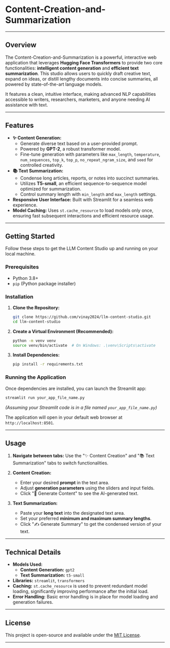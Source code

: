# Content-Creation-and-Summarization
-----

## Overview

The Content-Creation-and-Summarization is a powerful, interactive web application that leverages **Hugging Face Transformers** to provide two core functionalities: **intelligent content generation** and **efficient text summarization**. This studio allows users to quickly draft creative text, expand on ideas, or distill lengthy documents into concise summaries, all powered by state-of-the-art language models.

It features a clean, intuitive interface, making advanced NLP capabilities accessible to writers, researchers, marketers, and anyone needing AI assistance with text.

-----

## Features

  * **✨ Content Generation:**
      * Generate diverse text based on a user-provided prompt.
      * Powered by **GPT-2**, a robust transformer model.
      * Fine-tune generation with parameters like `max_length`, `temperature`, `num_sequences`, `top_k`, `top_p`, `no_repeat_ngram_size`, and `seed` for controlled creativity.
  * **📚 Text Summarization:**
      * Condense long articles, reports, or notes into succinct summaries.
      * Utilizes **T5-small**, an efficient sequence-to-sequence model optimized for summarization.
      * Control summary length with `min_length` and `max_length` settings.
  * **Responsive User Interface:** Built with Streamlit for a seamless web experience.
  * **Model Caching:** Uses `st.cache_resource` to load models only once, ensuring fast subsequent interactions and efficient resource usage.

-----

## Getting Started

Follow these steps to get the LLM Content Studio up and running on your local machine.

### Prerequisites

  * Python 3.8+
  * `pip` (Python package installer)

### Installation

1.  **Clone the Repository:**

    ```bash
    git clone https://github.com/vinay2024/llm-content-studio.git
    cd llm-content-studio
    ```

2.  **Create a Virtual Environment (Recommended):**

    ```bash
    python -m venv venv
    source venv/bin/activate  # On Windows: .\venv\Scripts\activate
    ```

3.  **Install Dependencies:**

    ```bash
    pip install -r requirements.txt
    ```

### Running the Application

Once dependencies are installed, you can launch the Streamlit app:

```bash
streamlit run your_app_file_name.py
```

*(Assuming your Streamlit code is in a file named `your_app_file_name.py`)*

The application will open in your default web browser at `http://localhost:8501`.

-----

## Usage

1.  **Navigate between tabs:** Use the "✨ Content Creation" and "📚 Text Summarization" tabs to switch functionalities.

2.  **Content Creation:**

      * Enter your desired **prompt** in the text area.
      * Adjust **generation parameters** using the sliders and input fields.
      * Click "🚀 Generate Content" to see the AI-generated text.

3.  **Text Summarization:**

      * Paste your **long text** into the designated text area.
      * Set your preferred **minimum and maximum summary lengths**.
      * Click "✍️ Generate Summary" to get the condensed version of your text.

-----

## Technical Details

  * **Models Used:**
      * **Content Generation:** `gpt2`
      * **Text Summarization:** `t5-small`
  * **Libraries:** `streamlit`, `transformers`
  * **Caching:** `st.cache_resource` is used to prevent redundant model loading, significantly improving performance after the initial load.
  * **Error Handling:** Basic error handling is in place for model loading and generation failures.

-----

## License

This project is open-source and available under the [MIT License](https://www.google.com/search?q=LICENSE).

-----
